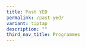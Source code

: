 ```yaml
---
title: Past YED
permalink: /past-yed/
variant: tiptap
description: ""
third_nav_title: Programmes
---
```

